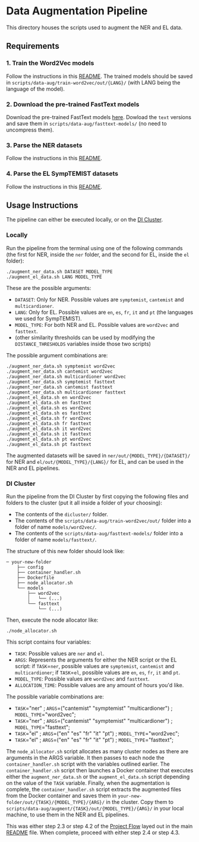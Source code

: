 # Data Augmentation Pipeline

This directory houses the scripts used to augment the NER and EL data.

## Requirements

### 1. Train the Word2Vec models 

Follow the instructions in this [README](../train-word2vec/README.md). The trained models should be saved in `scripts/data-aug/train-word2vec/out/{LANG}/` (with LANG being the language of the model).

### 2. Download the pre-trained FastText models

Download the pre-trained FastText models [here](https://fasttext.cc/docs/en/crawl-vectors.html#models). Dowload the `text` versions and save them in `scripts/data-aug/fasttext-models/` (no need to uncompress them).

### 3. Parse the NER datasets 

Follow the instructions in this [README](../../../scripts/ner/conll-parse/README.md).

### 4. Parse the EL SympTEMIST datasets

Follow the instructions in this [README](../../../scripts/el/symptemist-parse/README.md).

## Usage Instructions

The pipeline can either be executed locally, or on the [DI Cluster](https://cluster.di.fct.unl.pt).

### Locally

Run the pipeline from the terminal using one of the following commands (the first for NER, inside the `ner` folder, and the second for EL, inside the `el` folder):

```commandline
./augment_ner_data.sh DATASET MODEL_TYPE
./augment_el_data.sh LANG MODEL_TYPE
```

These are the possible arguments:

- `DATASET`: Only for NER. Possible values are `symptemist`, `cantemist` and `multicardioner`.
- `LANG`: Only for EL. Possible values are `en`, `es`, `fr`, `it` and `pt` (the languages we used for SympTEMIST).
- `MODEL_TYPE`: For both NER and EL. Possible values are `word2vec` and `fasttext`.
- (other similarity thresholds can be used by modifying the `DISTANCE_THRESHOLDS` variables inside those two scripts)

The possible argument combinations are:
```commandline
./augment_ner_data.sh symptemist word2vec
./augment_ner_data.sh cantemist word2vec
./augment_ner_data.sh multicardioner word2vec
./augment_ner_data.sh symptemist fasttext
./augment_ner_data.sh cantemist fasttext
./augment_ner_data.sh multicardioner fasttext
./augment_el_data.sh en word2vec
./augment_el_data.sh en fasttext
./augment_el_data.sh es word2vec
./augment_el_data.sh es fasttext
./augment_el_data.sh fr word2vec
./augment_el_data.sh fr fasttext
./augment_el_data.sh it word2vec
./augment_el_data.sh it fasttext
./augment_el_data.sh pt word2vec
./augment_el_data.sh pt fasttext
```

The augmented datasets will be saved in `ner/out/{MODEL_TYPE}/{DATASET}/` for NER and `el/out/{MODEL_TYPE}/{LANG}/` for EL, and can be used in the NER and EL pipelines.

### DI Cluster

Run the pipeline from the DI Cluster by first copying the following files and folders to the cluster (put it all inside a folder of your choosing):
- The contents of the `dicluster/` folder. 
- The contents of the `scripts/data-aug/train-word2vec/out/` folder into a folder of name `models/word2vec/`.
- The contents of the `scripts/data-aug/fasttext-models/` folder into a folder of name `models/fasttext/`.

The structure of this new folder should look like:

```
─ your-new-folder
    ├── config
    ├── container_handler.sh
    ├── Dockerfile
    ├── node_allocator.sh
    └── models
        ├── word2vec
        │   └── (...)
        └── fasttext
            └── (...)
```

Then, execute the node allocator like:

```commandline
./node_allocator.sh
```

This script contains four variables:

- `TASK`: Possible values are `ner` and `el`.
- `ARGS`: Represents the arguments for either the NER script or the EL script: if `TASK`=`ner`, possible values are `symptemist`, `cantemist` and `multicardioner`; if `TASK`=`el`, possible values are `en`, `es`, `fr`, `it` and `pt`.
- `MODEL_TYPE`: Possible values are `word2vec` and `fasttext`.
- `ALLOCATION_TIME`: Possible values are any amount of hours you'd like.

The possible variable combinations are:
- `TASK`="ner" ; `ARGS`=("cantemist" "symptemist" "multicardioner") ; `MODEL_TYPE`="word2vec";
- `TASK`="ner" ; `ARGS`=("cantemist" "symptemist" "multicardioner") ; `MODEL_TYPE`="fasttext";
- `TASK`="el" ; `ARGS`=("en" "es" "fr" "it" "pt") ; `MODEL_TYPE`="word2vec";
- `TASK`="el" ; `ARGS`=("en" "es" "fr" "it" "pt") ; `MODEL_TYPE`="fasttext";

The `node_allocator.sh` script allocates as many cluster nodes as there are arguments in the ARGS variable. It then passes to each node the `container_handler.sh` script with the variables outlined earlier. The `container_handler.sh` script then launches a Docker container that executes either the `augment_ner_data.sh` or the ``augment_el_data.sh`` script depending on the value of the `TASK` variable. Finally, when the augmentation is complete, the `container_handler.sh` script extracts the augmented files from the Docker container and saves them in `your-new-folder/out/{TASK}/{MODEL_TYPE}/{ARG}/` in the cluster. Copy them to `scripts/data-aug/augment/{TASK}/out/{MODEL_TYPE}/{ARG}/` in your local machine, to use them in the NER and EL pipelines.

This was either step 2.3 or step 4.2 of the [Project Flow](../../../README.md#project-flow) layed out in the main [README](../../../README.md) file. When complete, proceed with either step 2.4 or step 4.3.
